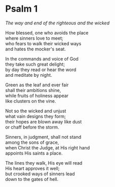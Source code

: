 # Psalm 1

*The way and end of the righteous and the wicked*

How blessed, one who avoids the place  
where sinners love to meet;  
who fears to walk their wicked ways  
and hates the mocker's seat.

In the commands and voice of God  
they take such great delight;  
by day they read or hear the word  
and meditate by night.

Green as the leaf and ever fair  
shall their ambitions shine,  
while fruits of holiness appear  
like clusters on the vine.

Not so the wicked and unjust  
what vain designs they form;  
their hopes are blown away like dust  
or chaff before the storm.

Sinners, in judgment, shall not stand  
among the sons of grace,  
when Christ the Judge, at His right hand  
appoints His saints a place.

The lines they walk, His eye will read  
His heart approves it well;  
but crooked ways of sinners lead  
down to the gates of hell.
